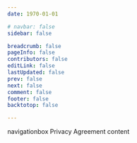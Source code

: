 ```yaml
---
date: 1970-01-01

# navbar: false
sidebar: false

breadcrumb: false
pageInfo: false
contributors: false
editLink: false
lastUpdated: false
prev: false
next: false
comment: false
footer: false
backtotop: false

---
```


navigationbox Privacy Agreement content